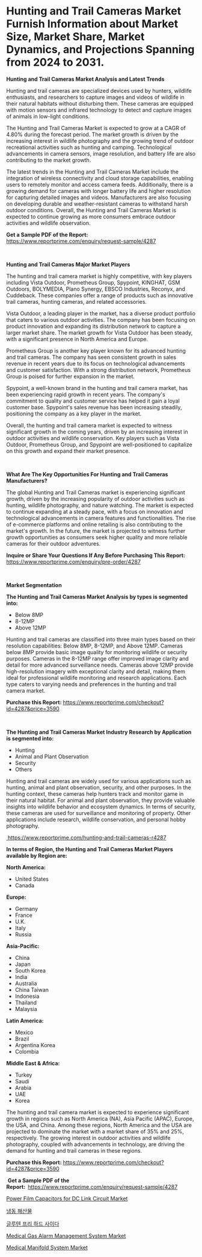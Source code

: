 <p><h1>Hunting and Trail Cameras Market Furnish Information about Market Size, Market Share, Market Dynamics, and Projections Spanning from 2024 to 2031.</h1></p><p><strong>Hunting and Trail Cameras Market Analysis and Latest Trends</strong></p>
<p><p>Hunting and trail cameras are specialized devices used by hunters, wildlife enthusiasts, and researchers to capture images and videos of wildlife in their natural habitats without disturbing them. These cameras are equipped with motion sensors and infrared technology to detect and capture images of animals in low-light conditions.</p><p>The Hunting and Trail Cameras Market is expected to grow at a CAGR of 4.80% during the forecast period. The market growth is driven by the increasing interest in wildlife photography and the growing trend of outdoor recreational activities such as hunting and camping. Technological advancements in camera sensors, image resolution, and battery life are also contributing to the market growth.</p><p>The latest trends in the Hunting and Trail Cameras Market include the integration of wireless connectivity and cloud storage capabilities, enabling users to remotely monitor and access camera feeds. Additionally, there is a growing demand for cameras with longer battery life and higher resolution for capturing detailed images and videos. Manufacturers are also focusing on developing durable and weather-resistant cameras to withstand harsh outdoor conditions. Overall, the Hunting and Trail Cameras Market is expected to continue growing as more consumers embrace outdoor activities and wildlife observation.</p></p>
<p><strong>Get a Sample PDF of the Report:&nbsp;</strong> <a href="https://www.reportprime.com/enquiry/request-sample/4287">https://www.reportprime.com/enquiry/request-sample/4287</a></p>
<p>&nbsp;</p>
<p><strong>Hunting and Trail Cameras Major Market Players</strong></p>
<p><p>The hunting and trail camera market is highly competitive, with key players including Vista Outdoor, Prometheus Group, Spypoint, KINGHAT, GSM Outdoors, BOLYMEDIA, Plano Synergy, EBSCO Industries, Reconyx, and Cuddeback. These companies offer a range of products such as innovative trail cameras, hunting cameras, and related accessories.</p><p>Vista Outdoor, a leading player in the market, has a diverse product portfolio that caters to various outdoor activities. The company has been focusing on product innovation and expanding its distribution network to capture a larger market share. The market growth for Vista Outdoor has been steady, with a significant presence in North America and Europe.</p><p>Prometheus Group is another key player known for its advanced hunting and trail cameras. The company has seen consistent growth in sales revenue in recent years due to its focus on technological advancements and customer satisfaction. With a strong distribution network, Prometheus Group is poised for further expansion in the market.</p><p>Spypoint, a well-known brand in the hunting and trail camera market, has been experiencing rapid growth in recent years. The company's commitment to quality and customer service has helped it gain a loyal customer base. Spypoint's sales revenue has been increasing steadily, positioning the company as a key player in the market.</p><p>Overall, the hunting and trail camera market is expected to witness significant growth in the coming years, driven by an increasing interest in outdoor activities and wildlife conservation. Key players such as Vista Outdoor, Prometheus Group, and Spypoint are well-positioned to capitalize on this growth and expand their market presence.</p></p>
<p>&nbsp;</p>
<p><strong>What Are The Key Opportunities For Hunting and Trail Cameras Manufacturers?</strong></p>
<p><p>The global Hunting and Trail Cameras market is experiencing significant growth, driven by the increasing popularity of outdoor activities such as hunting, wildlife photography, and nature watching. The market is expected to continue expanding at a steady pace, with a focus on innovation and technological advancements in camera features and functionalities. The rise of e-commerce platforms and online retailing is also contributing to the market's growth. In the future, the market is projected to witness further growth opportunities as consumers seek higher quality and more reliable cameras for their outdoor adventures.</p></p>
<p><strong>Inquire or Share Your Questions If Any Before Purchasing This Report:</strong> <a href="https://www.reportprime.com/enquiry/pre-order/4287">https://www.reportprime.com/enquiry/pre-order/4287</a></p>
<p>&nbsp;</p>
<p><strong>Market Segmentation</strong></p>
<p><strong>The Hunting and Trail Cameras Market Analysis by types is segmented into:</strong></p>
<p><ul><li>Below 8MP</li><li>8-12MP</li><li>Above 12MP</li></ul></p>
<p><p>Hunting and trail cameras are classified into three main types based on their resolution capabilities: Below 8MP, 8-12MP, and Above 12MP. Cameras below 8MP provide basic image quality for monitoring wildlife or security purposes. Cameras in the 8-12MP range offer improved image clarity and detail for more advanced surveillance needs. Cameras above 12MP provide high-resolution imagery with exceptional clarity and detail, making them ideal for professional wildlife monitoring and research applications. Each type caters to varying needs and preferences in the hunting and trail camera market.</p></p>
<p><strong>Purchase this Report:&nbsp;</strong><a href="https://www.reportprime.com/checkout?id=4287&price=3590">https://www.reportprime.com/checkout?id=4287&price=3590</a></p>
<p>&nbsp;</p>
<p><strong>The Hunting and Trail Cameras Market Industry Research by Application is segmented into:</strong></p>
<p><ul><li>Hunting</li><li>Animal and Plant Observation</li><li>Security</li><li>Others</li></ul></p>
<p><p>Hunting and trail cameras are widely used for various applications such as hunting, animal and plant observation, security, and other purposes. In the hunting context, these cameras help hunters track and monitor game in their natural habitat. For animal and plant observation, they provide valuable insights into wildlife behavior and ecosystem dynamics. In terms of security, these cameras are used for surveillance and monitoring of property. Other applications include research, wildlife conservation, and personal hobby photography.</p></p>
<p><a href="https://www.reportprime.com/hunting-and-trail-cameras-r4287">&nbsp;https://www.reportprime.com/hunting-and-trail-cameras-r4287</a></p>
<p><strong>In terms of Region, the Hunting and Trail Cameras Market Players available by Region are:</strong></p>
<p>
    <p> <strong> North America: </strong>
        <ul>
            <li>United States</li>
            <li>Canada</li>
        </ul>
        </p> 
    <p> <strong> Europe: </strong>
        <ul>
            <li>Germany</li>
            <li>France</li>
            <li>U.K.</li>
            <li>Italy</li>
            <li>Russia</li>
        </ul>
        </p> 
    <p> <strong> Asia-Pacific: </strong>
        <ul>
            <li>China</li>
            <li>Japan</li>
            <li>South Korea</li>
            <li>India</li>
            <li>Australia</li>
            <li>China Taiwan</li>
            <li>Indonesia</li>
            <li>Thailand</li>
            <li>Malaysia</li>
        </ul>
        </p> 
    <p> <strong> Latin America: </strong>
        <ul>
            <li>Mexico</li>
            <li>Brazil</li>
            <li>Argentina Korea</li>
            <li>Colombia</li>
        </ul>
        </p> 
    <p> <strong> Middle East & Africa: </strong>
        <ul>
            <li>Turkey</li>
            <li>Saudi</li>
            <li>Arabia</li>
            <li>UAE</li>
            <li>Korea</li>
        </ul>
    </p>
    </p>
<p><p>The hunting and trail camera market is expected to experience significant growth in regions such as North America (NA), Asia Pacific (APAC), Europe, the USA, and China. Among these regions, North America and the USA are projected to dominate the market with a market share of 35% and 25%, respectively. The growing interest in outdoor activities and wildlife photography, coupled with advancements in technology, are driving the demand for hunting and trail cameras in these regions.</p></p>
<p><strong>Purchase this Report: </strong><a href="https://www.reportprime.com/checkout?id=4287&price=3590">https://www.reportprime.com/checkout?id=4287&price=3590</a></p>
<p>&nbsp;<strong>Get a Sample PDF of the Report:&nbsp;&nbsp;</strong><a href="https://www.reportprime.com/enquiry/request-sample/4287">https://www.reportprime.com/enquiry/request-sample/4287</a></p>
<p><strong></strong></p>
<p><p><a href="https://github.com/Seman3302/Market-Research-Report-List-1/blob/main/power-film-capacitors-for-dc-link-circuit-market.md">Power Film Capacitors for DC Link Circuit Market</a></p><p><a href="https://github.com/emakpiahsopiah/Market-Research-Report-List-1/blob/main/626762651907.md">냉동 해산물</a></p><p><a href="https://github.com/milikokao84/Market-Research-Report-List-1/blob/main/523013751903.md">글루텐 프리 하드 사이다</a></p><p><a href="https://issuu.com/reportprime-2/docs/medical-gas-alarm-management-system-market-size-20">Medical Gas Alarm Management System Market</a></p><p><a href="https://issuu.com/reportprime-2/docs/medical-manifold-system-market-size-2030.pptx">Medical Manifold System Market</a></p></p>